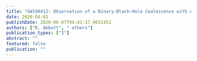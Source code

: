 ```yaml
---
title: "GW190412: Observation of a Binary-Black-Hole Coalescence with Asymmetric Masses"
date: 2020-04-01
publishDate: 2020-06-07T04:41:37.963145Z
authors: ["R. Abbott", " others"]
publication_types: ["2"]
abstract: ""
featured: false
publication: ""
---
```


